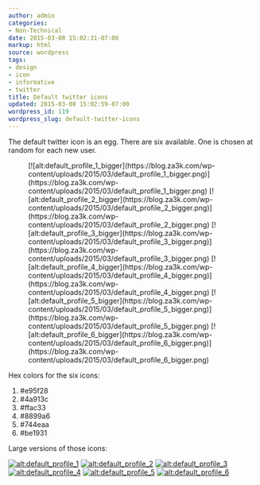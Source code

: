 ```yaml
---
author: admin
categories:
- Non-Technical
date: 2015-03-08 15:02:31-07:00
markup: html
source: wordpress
tags:
- design
- icon
- informative
- twitter
title: Default twitter icons
updated: 2015-03-08 15:02:59-07:00
wordpress_id: 119
wordpress_slug: default-twitter-icons
---
```

The default twitter icon is an egg. There are six available. One is chosen at random for each new user.

<figure class="wp-block-gallery" markdown="1">
[![alt:default_profile_1_bigger](https://blog.za3k.com/wp-content/uploads/2015/03/default_profile_1_bigger.png)](https://blog.za3k.com/wp-content/uploads/2015/03/default_profile_1_bigger.png) [![alt:default_profile_2_bigger](https://blog.za3k.com/wp-content/uploads/2015/03/default_profile_2_bigger.png)](https://blog.za3k.com/wp-content/uploads/2015/03/default_profile_2_bigger.png) [![alt:default_profile_3_bigger](https://blog.za3k.com/wp-content/uploads/2015/03/default_profile_3_bigger.png)](https://blog.za3k.com/wp-content/uploads/2015/03/default_profile_3_bigger.png) [![alt:default_profile_4_bigger](https://blog.za3k.com/wp-content/uploads/2015/03/default_profile_4_bigger.png)](https://blog.za3k.com/wp-content/uploads/2015/03/default_profile_4_bigger.png) [![alt:default_profile_5_bigger](https://blog.za3k.com/wp-content/uploads/2015/03/default_profile_5_bigger.png)](https://blog.za3k.com/wp-content/uploads/2015/03/default_profile_5_bigger.png) [![alt:default_profile_6_bigger](https://blog.za3k.com/wp-content/uploads/2015/03/default_profile_6_bigger.png)](https://blog.za3k.com/wp-content/uploads/2015/03/default_profile_6_bigger.png)
</figure>

Hex colors for the six icons:

1.  #e95f28
2.  #4a913c
3.  #ffac33
4.  #8899a6
5.  #744eaa
6.  #be1931

Large versions of those icons:

[![alt:default_profile_1](https://blog.za3k.com/wp-content/uploads/2015/03/default_profile_1-300x300.png)](https://blog.za3k.com/wp-content/uploads/2015/03/default_profile_1.png) [![alt:default_profile_2](https://blog.za3k.com/wp-content/uploads/2015/03/default_profile_2-300x300.png)](https://blog.za3k.com/wp-content/uploads/2015/03/default_profile_2.png) [![alt:default_profile_3](https://blog.za3k.com/wp-content/uploads/2015/03/default_profile_3-300x300.png)](https://blog.za3k.com/wp-content/uploads/2015/03/default_profile_3.png) [![alt:default_profile_4](https://blog.za3k.com/wp-content/uploads/2015/03/default_profile_4-300x300.png)](https://blog.za3k.com/wp-content/uploads/2015/03/default_profile_4.png) [![alt:default_profile_5](https://blog.za3k.com/wp-content/uploads/2015/03/default_profile_5-300x300.png)](https://blog.za3k.com/wp-content/uploads/2015/03/default_profile_5.png) [![alt:default_profile_6](https://blog.za3k.com/wp-content/uploads/2015/03/default_profile_6-300x300.png)](https://blog.za3k.com/wp-content/uploads/2015/03/default_profile_6.png)
